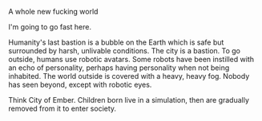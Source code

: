 A whole new fucking world

I'm going to go fast here.

Humanity's last bastion is a bubble on the Earth which is safe but surrounded by harsh, unlivable conditions. The city is a bastion. To go outside, humans use robotic avatars. Some robots have been instilled with an echo of personality, perhaps having personality when not being inhabited. The world outside is covered with a heavy, heavy fog. Nobody has seen beyond, except with robotic eyes. 

Think City of Ember. Children born live in a simulation, then are gradually removed from it to enter society.
